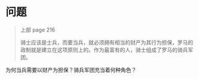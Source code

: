 # 问题

> 上部 page 216 
>
> 骑士应该是士兵，而要当兵，就必须拥有相当的财产为其行为担保，罗马的政制就是建立在这项原则上的。作为最富有的人，骑士组成了罗马的骑兵军团。

为何当兵需要以财产为担保？骑兵军团充当着何种角色？



